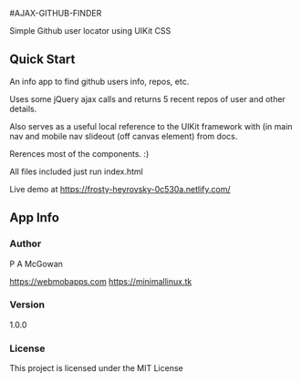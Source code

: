 #AJAX-GITHUB-FINDER

Simple Github user locator using UIKit CSS

## Quick Start

An info app to find github users info, repos, etc.

Uses some jQuery ajax calls and returns 5 recent repos of user and other details.

Also serves as a useful local reference to the UIKit framework with (in main nav and mobile nav slideout (off canvas element) from docs.

Rerences most of the components. :)

All files included just run index.html

Live demo at https://frosty-heyrovsky-0c530a.netlify.com/

## App Info

### Author

P A McGowan

https://webmobapps.com
https://minimallinux.tk

### Version

1.0.0

### License

This project is licensed under the MIT License
